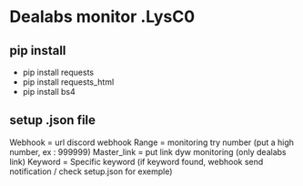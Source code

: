 # Dealabs monitor .LysC0

## pip install 

- pip install requests
- pip install requests_html
- pip install bs4

## setup .json file

Webhook = url discord webhook
Range = monitoring try number (put a high number, ex : 999999)
Master_link = put link dyw monitoring (only dealabs link)
Keyword = Specific keyword (if keyword found, webhook send notification / check setup.json for exemple)


